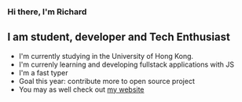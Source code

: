 ### Hi there, I'm Richard

## I am student, developer and Tech Enthusiast
- I'm currently studying in the University of Hong Kong.
- I'm currenly learning and developing fullstack applications with JS
- I'm a fast typer
- Goal this year: contribute more to open source project
- You may as well check out [my website](https://manyan-chan.github.io/)

